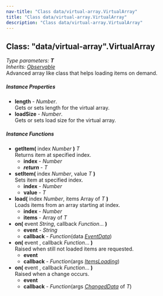 ```yaml
---
nav-title: "Class data/virtual-array.VirtualArray"
title: "Class data/virtual-array.VirtualArray"
description: "Class data/virtual-array.VirtualArray"
---
```

## Class: "data/virtual-array".VirtualArray  
_Type parameters:_ _**T**_  
_Inherits:_ [_Observable_](../../data/observable/Observable.md)  
Advanced array like class that helps loading items on demand.

##### Instance Properties
 - **length** - _Number_.    
  Gets or sets length for the virtual array.
 - **loadSize** - _Number_.    
  Gets or sets load size for the virtual array.

##### Instance Functions
 - **getItem(** index _Number_ **)** _T_  
     Returns item at specified index.
   - **index** - _Number_
   - _**return**_ - _T_
 - **setItem(** index _Number_, value _T_ **)**  
     Sets item at specified index.
   - **index** - _Number_
   - **value** - _T_
 - **load(** index _Number_, items Array of _T_ **)**  
     Loads items from an array starting at index.
   - **index** - _Number_
   - **items** - Array of _T_
 - **on(** event _String_, callback _Function_... **)**
   - **event** - _String_
   - **callback** - _Function_(data [_EventData_](../../data/observable/EventData.md))
 - **on(** event , callback _Function_... **)**  
     Raised when still not loaded items are requested.
   - **event**
   - **callback** - _Function_(args [_ItemsLoading_](../../data/virtual-array/ItemsLoading.md))
 - **on(** event , callback _Function_... **)**  
     Raised when a change occurs.
   - **event**
   - **callback** - _Function_(args [_ChangedData_](../../data/virtual-array/ChangedData.md) of _T_)